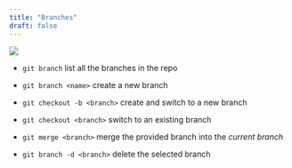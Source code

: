 ```yaml
---
title: "Branches"
draft: false
---
```


<img src="/img/content/git/git_branching.png" class="img-fluid figure-img img-custom">

-   `git branch` list all the branches in the repo

-   `git branch <name>` create a new branch

-   `git checkout -b <branch>` create and switch to a new branch

-   `git checkout <branch>` switch to an existing branch

-   `git merge <branch>` merge the provided branch into the _current branch_

-   `git branch -d <branch>` delete the selected branch
